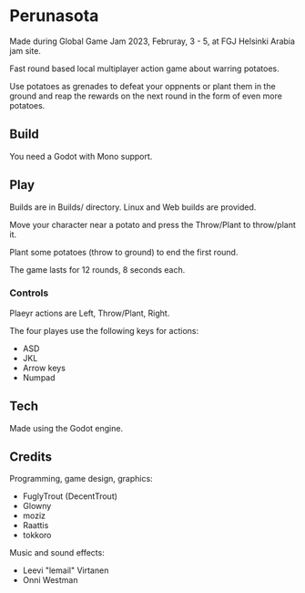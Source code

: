 # Perunasota

Made during Global Game Jam 2023, Februray, 3 - 5, at FGJ Helsinki Arabia jam site.

Fast round based local multiplayer action game about warring potatoes.

Use potatoes as grenades to defeat your oppnents or plant them in the ground and reap the rewards on the next round in the form of even more potatoes.


## Build

You need a Godot with Mono support.


## Play

Builds are in Builds/ directory. Linux and Web builds are provided.

Move your character near a potato and press the Throw/Plant to throw/plant it.

Plant some potatoes (throw to ground) to end the first round.

The game lasts for 12 rounds, 8 seconds each.

### Controls

Plaeyr actions are Left, Throw/Plant, Right.

The four playes use the following keys for actions:
- ASD
- JKL
- Arrow keys
- Numpad


## Tech

Made using the Godot engine.


## Credits

Programming, game design, graphics:
- FuglyTrout (DecentTrout)
- Glowny
- moziz
- Raattis
- tokkoro

Music and sound effects:
- Leevi "lemail" Virtanen
- Onni Westman
